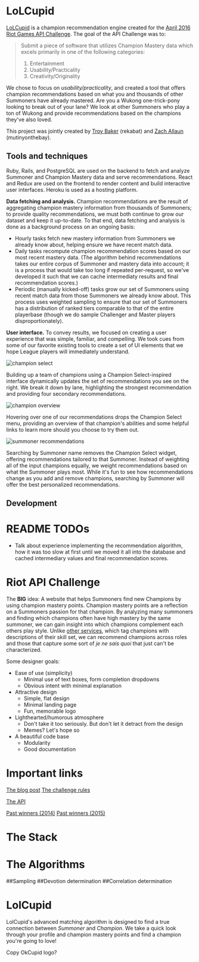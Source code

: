 # LoLCupid

[LoLCupid](http://www.lolcupid.me) is a champion recommendation engine created for the [April 2016 Riot Games API Challenge](https://developer.riotgames.com/discussion/announcements/show/eoq3tZd1). The goal of the API Challenge was to:

> Submit a piece of software that utilizes Champion Mastery data which excels primarily in one of the following categories:
>
> 1. Entertainment
> 2. Usability/Practicality
> 3. Creativity/Originality

We chose to focus on *usability/practicality*, and created a tool that offers champion recommendations based on what you and thousands of other Summoners have already mastered. Are you a Wukong one-trick-pony looking to break out of your lane? We look at other Summoners who play a ton of Wukong and provide recommendations based on the champions they've also loved.

This project was jointly created by [Troy Baker](https://github.com/rekabat) (rekabat) and [Zach Allaun](https://github.com/zachallaun) (mutinyonthebay).

## Tools and techniques

Ruby, Rails, and PostgreSQL are used on the backend to fetch and analyze Summoner and Champion Mastery data and serve recommendations. React and Redux are used on the frontend to render content and build interactive user interfaces. Heroku is used as a hosting platform.

**Data fetching and analysis.** Champion recommendations are the result of aggregating champion mastery information from thousands of Summoners; to provide quality recommendations, we must both continue to grow our dataset and keep it up-to-date. To that end, data fetching and analysis is done as a background process on an ongoing basis:

- Hourly tasks fetch new mastery information from Summoners we already know about, helping ensure we have recent match data.
- Daily tasks recompute champion recommendation scores based on our most recent mastery data. (The algorithm behind recommendations takes our entire corpus of Summoner and mastery data into account; it is a process that would take too long if repeated per-request, so we've developed it such that we can cache intermediaty results and final recommendation scores.)
- Periodic (manually kicked-off) tasks grow our set of Summoners using recent match data from those Summoners we already know about. This process uses weighted sampling to ensure that our set of Summoners has a distribution of ranked tiers comparable to that of the entire playerbase (though we do sample Challenger and Master players disproportionately).

**User interface.** To convey results, we focused on creating a user experience that was simple, familiar, and compelling. We took cues from some of our favorite existing tools to create a set of UI elements that we hope League players will immediately understand.

![champion select](http://i.imgur.com/h4D7SlN.png)

Building up a team of champions using a Champion Select-inspired interface dynamically updates the set of recommendations you see on the right. We break it down by lane, highlighting the strongest recommendation and providing four secondary recommendations.

![champion overview](http://i.imgur.com/bTzcaQH.png)

Hovering over one of our recommendations drops the Champion Select menu, providing an overview of that champion's abilities and some helpful links to learn more should you choose to try them out.

![summoner recommendations](http://i.imgur.com/uldWeJ8.png)

Searching by Summoner name removes the Champion Select widget, offering recommendations tailored to that Summoner. Instead of weighting all of the input champions equally, we weight recommendations based on what the Summoner plays most. While it's fun to see how recommendations change as you add and remove champions, searching by Summoner will offer the best personalized recommendations.

## Development






# README TODOs

- Talk about experience implementing the recommendation algorithm, how it was too slow at first until we moved it all into the database and cached intermediary values and final recommendation scores.





Riot API Challenge
===========
The **BIG** idea: A website that helps Summoners find new Champions by using champion mastery points. Champion mastery points are a reflection on a Summoners passion for that champion. By analyzing many summoners and finding which champions often have high mastery by the same summoner, we can gain insight into which champions complement each others play style. Unlike [other services](http://lolrecommender.com/), which tag champions with descriptions of their skill set, we can recommend champions across roles and those that capture some sort of *je ne sais quoi* that just can't be characterized.

Some designer goals:

- Ease of use (simplicity)
    - Minimal use of text boxes, form completion dropdowns
    - Obvious intent with minimal explanation
- Attractive design
    - Simple, flat design
    - Minimal landing page
    - Fun, memorable logo
- Lighthearted/humorous atmosphere
    - Don't take it too seriously. But don't let it detract from the design
    - Memes? Let's hope so
- A beautiful code base
    - Modularity
    - Good documentation


Important links
===========
[The blog post](http://na.leagueoflegends.com/en/news/community/contests/riot-games-api-challenge-2016?ref=rss)
[The challenge rules](https://developer.riotgames.com/discussion/announcements/show/eoq3tZd1)

[The API](https://developer.riotgames.com/api/methods)

[Past winners (2014)](http://na.leagueoflegends.com/en/news/community/contests/riot-games-api-challenge-winners)
[Past winners (2015)](http://na.leagueoflegends.com/en/news/community/contests/riot-games-api-challenge-20-winners)

The Stack
===========

The Algorithms
===========
##Sampling
##Devotion determination
##Correlation determination


LolCupid
===========
LolCupid's advanced matching algorithm is designed to find a true connection between *Summoner* and *Champion*. We take a quick look through your profile and champion mastery points and find a champion you're going to love!

Copy OkCupid logo?
